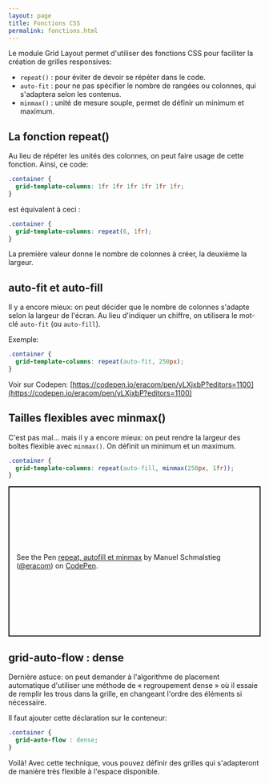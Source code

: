 ```yaml
---
layout: page
title: Fonctions CSS
permalink: fonctions.html
---
```


Le module Grid Layout permet d'utiliser des fonctions CSS pour faciliter la création de grilles responsives:

- `repeat()` : pour éviter de devoir se répéter dans le code.
- `auto-fit` : pour ne pas spécifier le nombre de rangées ou colonnes, qui s'adaptera selon les contenus.
- `minmax()` : unité de mesure souple, permet de définir un minimum et maximum.

## La fonction repeat()

Au lieu de répéter les unités des colonnes, on peut faire usage de cette fonction. Ainsi, ce code:

```css
.container {
  grid-template-columns: 1fr 1fr 1fr 1fr 1fr 1fr;
}
```

est équivalent à ceci :

```css
.container {
  grid-template-columns: repeat(6, 1fr);
}
```

La première valeur donne le nombre de colonnes à créer, la deuxième la largeur.

## auto-fit et auto-fill

Il y a encore mieux: on peut décider que le nombre de colonnes s'adapte selon la largeur de l'écran. Au lieu d'indiquer un chiffre, on utilisera le mot-clé `auto-fit` (ou `auto-fill`).

Exemple:

```css
.container {
  grid-template-columns: repeat(auto-fit, 250px);
}
```

Voir sur Codepen: [https://codepen.io/eracom/pen/yLXjxbP?editors=1100](https://codepen.io/eracom/pen/yLXjxbP?editors=1100)


## Tailles flexibles avec minmax()

C'est pas mal... mais il y a encore mieux: on peut rendre la largeur des boîtes flexible avec `minmax()`. On définit un minimum et un maximum.

```css
.container {
  grid-template-columns: repeat(auto-fill, minmax(250px, 1fr));
}
```

<p class="codepen" data-height="300" data-default-tab="css,result" data-slug-hash="OJgZozR" data-editable="true" data-user="eracom" style="height: 300px; box-sizing: border-box; display: flex; align-items: center; justify-content: center; border: 2px solid; margin: 1em 0; padding: 1em;">
  <span>See the Pen <a href="https://codepen.io/eracom/pen/OJgZozR">
  repeat, autofill et minmax</a> by Manuel Schmalstieg (<a href="https://codepen.io/eracom">@eracom</a>)
  on <a href="https://codepen.io">CodePen</a>.</span>
</p>

## grid-auto-flow : dense

Dernière astuce: on peut demander à l'algorithme de placement automatique d'utiliser une méthode de « regroupement dense » où il essaie de remplir les trous dans la grille, en changeant l'ordre des éléments si nécessaire. 

Il faut ajouter cette déclaration sur le conteneur:

```css
.container {
  grid-auto-flow : dense;
}
```

Voilà! Avec cette technique, vous pouvez définir des grilles qui s'adapteront de manière très flexible à l'espace disponible.
